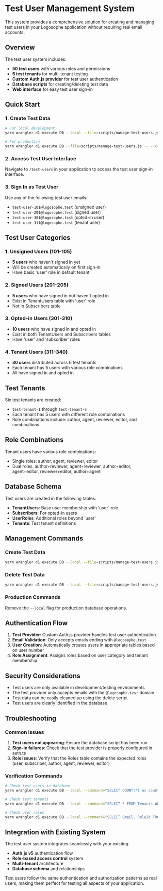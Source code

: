 # Test User Management System

This system provides a comprehensive solution for creating and managing test users in your Logosophe application without requiring real email accounts.

## Overview

The test user system includes:
- **50 test users** with various roles and permissions
- **6 test tenants** for multi-tenant testing
- **Custom Auth.js provider** for test user authentication
- **Database scripts** for creating/deleting test data
- **Web interface** for easy test user sign-in

## Quick Start

### 1. Create Test Data

```bash
# For local development
yarn wrangler d1 execute DB --local --file=scripts/manage-test-users.js -- --create

# For production
yarn wrangler d1 execute DB --file=scripts/manage-test-users.js -- --create
```

### 2. Access Test User Interface

Navigate to `/test-users` in your application to access the test user sign-in interface.

### 3. Sign In as Test User

Use any of the following test user emails:
- `test-user-101@logosophe.test` (unsigned user)
- `test-user-201@logosophe.test` (signed user)
- `test-user-301@logosophe.test` (opted-in user)
- `test-user-311@logosophe.test` (tenant user)

## Test User Categories

### 1. Unsigned Users (101-105)
- **5 users** who haven't signed in yet
- Will be created automatically on first sign-in
- Have basic 'user' role in default tenant

### 2. Signed Users (201-205)
- **5 users** who have signed in but haven't opted in
- Exist in TenantUsers table with 'user' role
- Not in Subscribers table

### 3. Opted-in Users (301-310)
- **10 users** who have signed in and opted in
- Exist in both TenantUsers and Subscribers tables
- Have 'user' and 'subscriber' roles

### 4. Tenant Users (311-340)
- **30 users** distributed across 6 test tenants
- Each tenant has 5 users with various role combinations
- All have signed in and opted in

## Test Tenants

Six test tenants are created:
- `test-tenant-1` through `test-tenant-6`
- Each tenant has 5 users with different role combinations
- Role combinations include: author, agent, reviewer, editor, and combinations

## Role Combinations

Tenant users have various role combinations:
- Single roles: author, agent, reviewer, editor
- Dual roles: author+reviewer, agent+reviewer, author+editor, agent+editor, reviewer+editor, author+agent

## Database Schema

Test users are created in the following tables:
- **TenantUsers**: Base user membership with 'user' role
- **Subscribers**: For opted-in users
- **UserRoles**: Additional roles beyond 'user'
- **Tenants**: Test tenant definitions

## Management Commands

### Create Test Data
```bash
yarn wrangler d1 execute DB --local --file=scripts/manage-test-users.js -- --create
```

### Delete Test Data
```bash
yarn wrangler d1 execute DB --local --file=scripts/manage-test-users.js -- --delete
```

### Production Commands
Remove the `--local` flag for production database operations.

## Authentication Flow

1. **Test Provider**: Custom Auth.js provider handles test user authentication
2. **Email Validation**: Only accepts emails ending with `@logosophe.test`
3. **User Creation**: Automatically creates users in appropriate tables based on user number
4. **Role Assignment**: Assigns roles based on user category and tenant membership

## Security Considerations

- Test users are only available in development/testing environments
- The test provider only accepts emails with the `@logosophe.test` domain
- Test data can be easily cleaned up using the delete script
- Test users are clearly identified in the database

## Troubleshooting

### Common Issues

1. **Test users not appearing**: Ensure the database script has been run
2. **Sign-in failures**: Check that the test provider is properly configured in auth.ts
3. **Role issues**: Verify that the Roles table contains the expected roles (user, subscriber, author, agent, reviewer, editor)

### Verification Commands

```bash
# Check test users in database
yarn wrangler d1 execute DB --local --command="SELECT COUNT(*) as count FROM TenantUsers WHERE Email LIKE 'test-user-%@logosophe.test';"

# Check test tenants
yarn wrangler d1 execute DB --local --command="SELECT * FROM Tenants WHERE Id LIKE 'test-tenant-%';"

# Check user roles
yarn wrangler d1 execute DB --local --command="SELECT Email, RoleId FROM UserRoles WHERE Email LIKE 'test-user-%@logosophe.test' LIMIT 10;"
```

## Integration with Existing System

The test user system integrates seamlessly with your existing:
- **Auth.js v5** authentication flow
- **Role-based access control** system
- **Multi-tenant** architecture
- **Database schema** and relationships

Test users follow the same authentication and authorization patterns as real users, making them perfect for testing all aspects of your application. 